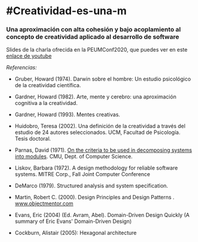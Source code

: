 # #Creatividad-es-una-m
### Una aproximación con alta cohesión y bajo acoplamiento  al concepto de creatividad aplicado al desarrollo de software
Slides de la charla ofrecida en la PEUMConf2020, que puedes ver en este [enlace de youtube](https://www.youtube.com/watch?v=q4kZvWQy9pQ&feature=youtu.be)

*Referencias:*

+ Gruber, Howard (1974). Darwin sobre el hombre: Un estudio psicológico de la creatividad científica.
+ Gardner, Howard (1982).  Arte, mente y cerebro: una aproximación cognitiva a la creatividad. 
+ Gardner, Howard (1993). Mentes creativas. 
+ Huidobro, Teresa (2002). Una definición de la creatividad a través del estudio de 24 autores seleccionados. UCM, Facultad de Psicología. Tesis doctoral.

+ Parnas, David (1971). [On the criteria to be used in decomposing systems into modules][Parnas]. CMU, Dept. of Computer Science. 
+ Liskov, Barbara (1972). A design methodology for reliable software systems. MITRE Corp., Fall Joint Computer Conference
+ DeMarco (1979). Structured analysis and system specification.
+ Martin, Robert C. (2000). Design Principles and Design Patterns . www.objectmentor.com
+ Evans, Eric (2004) (Ed. Avram, Abel). Domain-Driven Design Quickly (A summary of Eric Evans' Domain-Driven Design) 
+ Cockburn, Alistair (2005):  Hexagonal architecture 



[\\]: # (Links)
[Parnas]: https://prl.ccs.neu.edu/img/p-tr-1971.pdf
